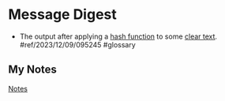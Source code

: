 # Message Digest
- The output after applying a [hash function](hashing.md) to some [clear text](clear-text.md). #ref/2023/12/09/095245 #glossary 
## My Notes
[Notes](mynotes/message-digest-notes.md)
